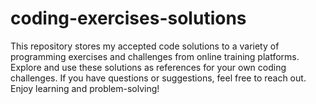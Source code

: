 # coding-exercises-solutions
This repository stores my accepted code solutions to a variety of programming exercises and challenges from online training platforms. Explore and use these solutions as references for your own coding challenges. If you have questions or suggestions, feel free to reach out. Enjoy learning and problem-solving!
